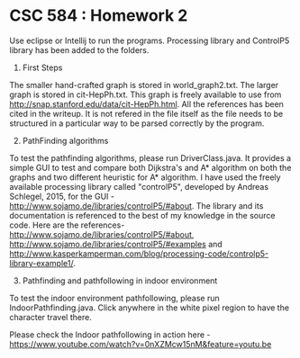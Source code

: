 # CSC 584 : Homework 2

Use eclipse or Intellij to run the programs. Processing library and ControlP5 library has been added to the folders.

1. First Steps

The smaller hand-crafted graph is stored in world_graph2.txt.
The larger graph is stored in cit-HepPh.txt. This graph is freely available to use from http://snap.stanford.edu/data/cit-HepPh.html. All the references has been cited in the writeup. It is not refered in the file itself as the file needs to be structured in a particular way to be parsed correctly by the program.

2. PathFinding algorithms

To test the pathfinding algorithms, please run DriverClass.java. It provides a simple GUI to test and compare both Dijkstra's and A* algorithm on both the graphs and two different heuristic for A* algorithm.
I have used the freely available processing library called "controlP5", developed by Andreas Schlegel, 2015, for the GUI - http://www.sojamo.de/libraries/controlP5/#about. The library and its documentation is referenced to the best of my knowledge in the source code. Here are the references- http://www.sojamo.de/libraries/controlP5/#about, http://www.sojamo.de/libraries/controlP5/#examples and http://www.kasperkamperman.com/blog/processing-code/controlp5-library-example1/. 

3. Pathfinding and pathfollowing in indoor environment

To test the indoor environment pathfollowing, please run IndoorPathfinding.java. Click anywhere in the white pixel region to have the character travel there.

Please check the Indoor pathfollowing in action here - https://www.youtube.com/watch?v=0nXZMcw15nM&feature=youtu.be

